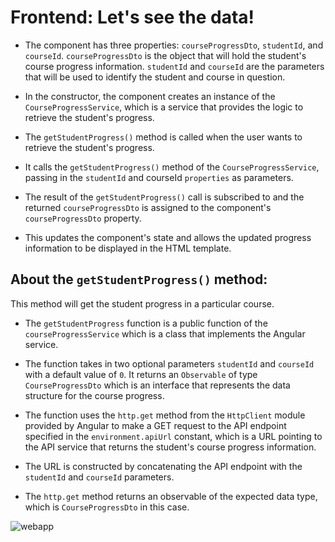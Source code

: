 # Frontend: Let's see the data!

- The component has three properties: `courseProgressDto`, `studentId`, and `courseId`. `courseProgressDto` is the object that will hold the student's course progress information. 
`studentId` and `courseId` are the parameters that will be used to identify the student and course in question.

- In the constructor, the component creates an instance of the `CourseProgressService`, which is a service that provides the logic to retrieve the student's progress.

- The `getStudentProgress()` method is called when the user wants to retrieve the student's progress.
- It calls the `getStudentProgress()` method of the `CourseProgressService`, passing in the `studentId` and courseId `properties` as parameters.

- The result of the `getStudentProgress()` call is subscribed to and the returned `courseProgressDto` is assigned to the component's `courseProgressDto` property.
- This updates the component's state and allows the updated progress information to be displayed in the HTML template.

## About the `getStudentProgress()` method:
This method will get the student progress in a particular course. 

- The `getStudentProgress` function is a public function of the `courseProgressService` which is a class that implements the Angular service.

- The function takes in two optional parameters `studentId` and `courseId` with a default value of `0`. 
It returns an `Observable` of type `CourseProgressDto` which is an interface that represents the data structure for the course progress.

- The function uses the `http.get` method from the `HttpClient` module provided by Angular to make a GET request to the API endpoint specified in the `environment.apiUrl` constant, 
which is a URL pointing to the API service that returns the student's course progress information. 

- The URL is constructed by concatenating the API endpoint with the `studentId` and `courseId` parameters. 
- The `http.get` method returns an observable of the expected data type, which is `CourseProgressDto` in this case.

![webapp](https://user-images.githubusercontent.com/96596558/217150065-e1093bd6-7d34-408c-91b1-989ac7cee8a3.jpg)
